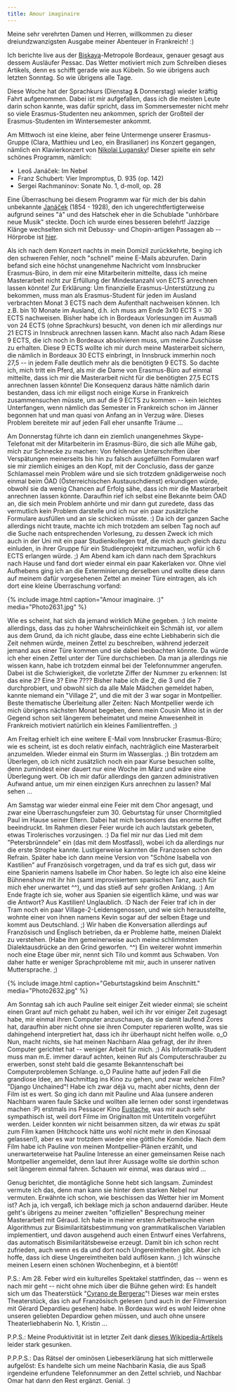 ```yaml
---
title: Amour imaginaire
---
```


Meine sehr verehrten Damen und Herren, willkommen zu dieser dreiundzwanzigsten Ausgabe meiner Abenteuer in Frankreich! :)

Ich berichte live aus der [Biskaya](http://de.wikipedia.org/wiki/Biskaya)-Metropole Bordeaux, genauer gesagt aus dessem Ausläufer Pessac. Das Wetter motiviert mich zum Schreiben dieses Artikels, denn es schifft gerade wie aus Kübeln. So wie übrigens auch letzten Sonntag. So wie übrigens alle Tage.

Diese Woche hat der Sprachkurs (Dienstag & Donnerstag) wieder kräftig Fahrt aufgenommen. Dabei ist mir aufgefallen, dass ich die meisten Leute darin schon kannte, was dafür spricht, dass im Sommersemester nicht mehr so viele Erasmus-Studenten neu ankommen, sprich der Großteil der Erasmus-Studenten im Wintersemester ankommt.

Am Mittwoch ist eine kleine, aber feine Untermenge unserer Erasmus-Gruppe (Clara, Matthieu und Leo, ein Brasilianer) ins Konzert gegangen, nämlich ein Klavierkonzert von [Nikolai Lugansky](http://de.wikipedia.org/wiki/Nikolai_Lwowitsch_Luganski)! Dieser spielte ein sehr schönes Programm, nämlich:


* Leoš Janáček: Im Nebel
* Franz Schubert: Vier Impromptus, D. 935 (op. 142)
* Sergei Rachmaninov: Sonate No. 1, d-moll, op. 28


Eine Überraschung bei diesem Programm war für mich der bis dahin unbekannte [Janáček](http://de.wikipedia.org/wiki/Leo%C5%A1_Jan%C3%A1%C4%8Dek) (1854 - 1928), den ich ungerechtfertigterweise aufgrund seines "á" und des Hatschek eher in die Schublade "unhörbare neue Musik" steckte. Doch ich wurde eines besseren belehrt! Jazzige Klänge wechselten sich mit Debussy- und Chopin-artigen Passagen ab -- Hörprobe ist [hier](http://www.youtube.com/watch?v=HTifao_sq2o).

Als ich nach dem Konzert nachts in mein Domizil zurückkehrte, beging ich den schweren Fehler, noch "schnell" meine E-Mails abzurufen. Darin befand sich eine höchst unangenehme Nachricht vom Innsbrucker Erasmus-Büro, in dem mir eine Mitarbeiterin mitteilte, dass ich meine Masterarbeit nicht zur Erfüllung der Mindestanzahl von ECTS anrechnen lassen könnte!
Zur Erklärung: Um finanzielle Erasmus-Unterstützung zu bekommen, muss man als Erasmus-Student für jeden im Ausland verbrachten Monat 3 ECTS nach dem Aufenthalt nachweisen können. Ich z.B. bin 10 Monate im Ausland, d.h. ich muss am Ende 3x10 ECTS = 30 ECTS nachweisen. Bisher habe ich in Bordeaux Vorlesungen im Ausmaß von 24 ECTS (ohne Sprachkurs) besucht, von denen ich mir allerdings nur 21 ECTS in Innsbruck anrechnen lassen kann. Macht also nach Adam Riese 9 ECTS, die ich noch in Bordeaux absolvieren muss, um meine Zuschüsse zu erhalten. Diese 9 ECTS wollte ich mir durch meine Masterarbeit sichern, die nämlich in Bordeaux 30 ECTS einbringt, in Innsbruck immerhin noch 27,5 -- in jedem Falle deutlich mehr als die benötigten 9 ECTS.
So dachte ich, mich tritt ein Pferd, als mir die Dame von Erasmus-Büro auf einmal mitteilte, dass ich mir die Masterarbeit nicht für die benötigten 27,5 ECTS anrechnen lassen könnte! Die Konsequenz daraus hätte nämlich darin bestanden, dass ich mir eiligst noch einige Kurse in Frankreich zusammensuchen müsste, um auf die 9 ECTS zu kommen -- kein leichtes Unterfangen, wenn nämlich das Semester in Frankreich schon im Jänner begonnen hat und man quasi von Anfang an in Verzug wäre. Dieses Problem bereitete mir auf jeden Fall eher unsanfte Träume ...

Am Donnerstag führte ich dann ein ziemlich unangenehmes Skype-Telefonat mit der Mitarbeiterin im Erasmus-Büro, die sich alle Mühe gab, mich zur Schnecke zu machen: Von fehlenden Unterschriften über Verspätungen meinerseits bis hin zu falsch ausgefüllten Formularen warf sie mir ziemlich einiges an den Kopf, mit der Conclusio, dass der ganze Schlamassel mein Problem wäre und sie sich trotzdem gnädigerweise noch einmal beim ÖAD (Österreichischen Austauschdienst) erkundigen würde, obwohl sie da wenig Chancen auf Erfolg sähe, dass ich mir die Masterarbeit anrechnen lassen könnte.
Daraufhin rief ich selbst eine Bekannte beim ÖAD an, die sich mein Problem anhörte und mir dann gut zuredete, dass das vermutlich kein Problem darstelle und ich nur ein paar zusätzliche Formulare ausfüllen und an sie schicken müsste. :)
Da ich der ganzen Sache allerdings nicht traute, machte ich mich trotzdem am selben Tag noch auf die Suche nach entsprechenden Vorlesung, zu dessen Zweck ich mich auch in der Uni mit ein paar Studienkollegen traf, die mich auch gleich dazu einluden, in ihrer Gruppe für ein Studienprojekt mitzumachen, wofür ich 6 ECTS erlangen würde. ;)
Am Abend kam ich dann nach dem Sprachkurs nach Hause und fand dort wieder einmal ein paar Kakerlaken vor. Ohne viel Aufhebens ging ich an die Exterminierung derselben und wollte diese dann auf meinem dafür vorgesehenen Zettel an meiner Türe eintragen, als ich dort eine kleine Überraschung vorfand:

{% include image.html caption="Amour imaginaire. :)" media="Photo2631.jpg" %}

Wie es scheint, hat sich da jemand wirklich Mühe gegeben. :) Ich meinte allerdings, dass das zu hoher Wahrscheinlichkeit ein Schmäh ist, vor allem aus dem Grund, da ich nicht glaube, dass eine echte Liebhaberin sich die Zeit nehmen würde, meinen Zettel zu beschreiben, während jederzeit jemand aus einer Türe kommen und sie dabei beobachten könnte. Da würde ich eher einen Zettel unter der Türe durchschieben.
Da man ja allerdings nie wissen kann, habe ich trotzdem einmal bei der Telefonnummer angerufen. Dabei ist die Schwierigkeit, die vorletzte Ziffer der Nummer zu erkennen: Ist das eine 2? Eine 3? Eine 7??? Bisher habe ich die 2, die 3 und die 7 durchprobiert, und obwohl sich da alle Male Mädchen gemeldet haben, kannte niemand ein "Village 2", und die mit der 3 war sogar in Montpellier.
Beste thematische Überleitung aller Zeiten: Nach Montpellier werde ich mich übrigens nächsten Monat begeben, denn mein Cousin Mino ist in der Gegend schon seit längerem beheimatet und meine Anwesenheit in Frankreich motiviert natürlich ein kleines Familientreffen. ;)

Am Freitag erhielt ich eine weitere E-Mail vom Innsbrucker Erasmus-Büro; wie es scheint, ist es doch relativ einfach, nachträglich eine Masterarbeit anzumelden. Wieder einmal ein Sturm im Wasserglas. ;) Bin trotzdem am Überlegen, ob ich nicht zusätzlich noch ein paar Kurse besuchen sollte, denn zumindest einer dauert nur eine Woche im März und wäre eine Überlegung wert. Ob ich mir dafür allerdings den ganzen administrativen Aufwand antue, um mir einen einzigen Kurs anrechnen zu lassen? Mal sehen ...

Am Samstag war wieder einmal eine Feier mit dem Chor angesagt, und zwar eine Überraschungsfeier zum 30. Geburtstag für unser Chormitglied Paul im Hause seiner Eltern. Dabei hat mich besonders das enorme Buffet beeindruckt.
Im Rahmen dieser Feier wurde ich auch lautstark gebeten, etwas Tirolerisches vorzusingen. :) Da fiel mir nur das Lied mit dem "Petersbrünndele" ein (das mit dem Mostfassl), wobei ich da allerdings nur die erste Strophe kannte. Lustigerweise kannten die Franzosen schon den Refrain.
Später habe ich dann meine Version von "Schöne Isabella von Kastilien" auf Französisch vorgetragen, und da traf es sich gut, dass wir eine Spanierin namens Isabelle im Chor haben. So legte ich also eine kleine Bühnenshow mit ihr hin (samt improvisiertem spanischen Tanz, auch für mich eher unerwartet ^^), und das stieß auf sehr großen Anklang. :) Am Ende fragte ich sie, woher aus Spanien sie eigentlich käme, und was war die Antwort? Aus Kastilien! Unglaublich. :D
Nach der Feier traf ich in der Tram noch ein paar Village-2-Leidensgenossen, und wie sich herausstellte, wohnte einer von ihnen namens Kevin sogar auf der selben Etage und kommt aus Deutschland. ;) Wir haben die Konversation allerdings auf Französisch und Englisch betrieben, da er Probleme hatte, meinen Dialekt zu verstehen. (Habe ihm gemeinerweise auch meine schlimmsten Dialektausdrücke an den Grind geworfen. ^^) Ein weiterer wohnt immerhin noch eine Etage über mir, nennt sich Tilo und kommt aus Schwaben. Von daher hatte er weniger Sprachprobleme mit mir, auch in unserer nativen Muttersprache. ;)

{% include image.html caption="Geburtstagskind beim Anschnitt." media="Photo2632.jpg" %}

Am Sonntag sah ich auch Pauline seit einiger Zeit wieder einmal; sie scheint einen Grant auf mich gehabt zu haben, weil ich ihr vor einiger Zeit zugesagt habe, mir einmal ihren Computer anzuschauen, da sie damit laufend Zores hat, daraufhin aber nicht ohne sie ihren Computer reparieren wollte, was sie dahingehend interpretiert hat, dass ich ihr überhaupt nicht helfen wolle. o_O Nun, macht nichts, sie hat meinen Nachbarn Alaa gefragt, der ihr ihren Computer gerichtet hat -- weniger Arbeit für mich. ;) Als Informatik-Student muss man m.E. immer darauf achten, keinen Ruf als Computerschrauber zu erwerben, sonst steht bald die gesamte Bekanntenschaft bei Computerproblemen Schlange. o_O
Pauline hatte auf jeden Fall die grandiose Idee, am Nachmittag ins Kino zu gehen, und zwar welchen Film? "Django Unchained"! Habe ich zwar déjà vu, macht aber nichts, denn der Film ist es wert. So ging ich dann mit Pauline und Alaa (unsere anderen Nachbarn waren faule Säcke und wollten alle lernen oder sonst irgendetwas machen :P) erstmals ins Pessacer Kino [Eustache](http://www.webeustache.com/), was mir auch sehr sympathisch ist, weil dort Filme im Originalton mit Untertiteln vorgeführt werden. Leider konnten wir nicht beisammen sitzen, da wir etwas zu spät zum Film kamen (Hitchcock hätte uns wohl nicht mehr in den Kinosaal gelassen!), aber es war trotzdem wieder eine göttliche Komödie.
Nach dem Film habe ich Pauline von meinen Montpellier-Plänen erzählt, und unerwarteterweise hat Pauline Interesse an einer gemeinsamen Reise nach Montpellier angemeldet, denn laut ihrer Aussage wollte sie dorthin schon seit längerem einmal fahren. Schauen wir einmal, was daraus wird ...

Genug berichtet, die montägliche Sonne hebt sich langsam. Zumindest vermute ich das, denn man kann sie hinter dem starken Nebel nur vermuten. Erwähnte ich schon, wie beschissen das Wetter hier im Moment ist? Ach ja, ich vergaß, ich beklage mich ja schon andauernd darüber.
Heute geht's übrigens zu meiner zweiten "offiziellen" Besprechung meiner Masterarbeit mit Géraud. Ich habe in meiner ersten Arbeitswoche einen Algorithmus zur Bisimilaritätsbestimmung von grammatikalischen Variablen implementiert, und davon ausgehend auch einen Entwurf eines Verfahrens, das automatisch Bisimilaritätsbeweise erzeugt. Damit bin ich schon recht zufrieden, auch wenn es da und dort noch Ungereimtheiten gibt. Aber ich hoffe, dass ich diese Ungereimtheiten bald auflösen kann. ;)
Ich wünsche meinen Lesern einen schönen Wochenbeginn, et à bientôt!

P.S.: Am 28. Feber wird ein kulturelles Spektakel stattfinden, das -- wenn es nach mir geht -- nicht ohne mich über die Bühne gehen wird: Es handelt sich um das Theaterstück "[Cyrano de Bergerac](http://de.wikipedia.org/wiki/Cyrano_de_Bergerac_%28Rostand%29)"! Dieses war mein erstes Theaterstück, das ich auf Französisch gelesen (und auch in der Filmversion mit Gérard Depardieu gesehen) habe. In Bordeaux wird es wohl leider ohne unseren geliebten Depardiow gehen müssen, und auch ohne unsere Theaterliebhaberin No. 1, Kristin ...

P.P.S.: Meine Produktivität ist in letzter Zeit dank [dieses Wikipedia-Artikels](http://de.wikipedia.org/wiki/Liste_gefl%C3%BCgelter_Worte) leider stark gesunken.

P.P.P.S.: Das Rätsel der ominösen Liebeserklärung hat sich mittlerweile aufgelöst: Es handelte sich um meine Nachbarin Kasia, die aus Spaß irgendeine erfundene Telefonnummer an den Zettel schrieb, und Nachbar Omar hat dann den Rest ergänzt. Genial. :)
